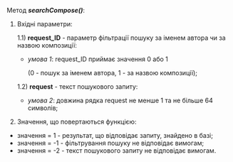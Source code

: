 Метод ***searchCompose()***:
1. Вхідні параметри:

   1.1)  **request_ID** - параметр фільтрації пошуку за іменем автора чи за назвою композиції:
   - *умова 1*: request_ID приймає значення 0 або 1 
   
        (0 - пошук за іменем автора, 1 - за назвою композиції);
   
   1.2)  **request** - текст пошукового запиту:
   - *умова 2*: довжина рядка request не менше 1 та не більше 64 символів;
   
2. Значення, що повертаються функцією:
- значення = 1 - результат, що відповідає запиту, знайдено в базі;
- значення = -1 - фільтрування пошуку не відповідає вимогам;
- значення = -2 - текст пошукового запиту не відповідає вимогам.
